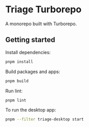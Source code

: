 # Triage Turborepo

A monorepo built with Turborepo.

## Getting started

Install dependencies:

```sh
pnpm install
```

Build packages and apps:

```sh
pnpm build
```

Run lint:

```sh
pnpm lint
```

To run the desktop app:

```sh
pnpm --filter triage-desktop start
```
